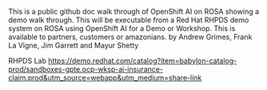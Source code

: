 This is a public github doc walk through of OpenShift AI on ROSA showing a demo walk through. 
This will be executable from a Red Hat RHPDS demo system on ROSA using OpenShift AI for a Demo or Workshop. 
This is available to partners, customers or amazonians. 
by Andrew Grimes, Frank La Vigne, Jim Garrett and Mayur Shetty 

RHPDS Lab
https://demo.redhat.com/catalog?item=babylon-catalog-prod/sandboxes-gpte.ocp-wksp-ai-insurance-claim.prod&utm_source=webapp&utm_medium=share-link
